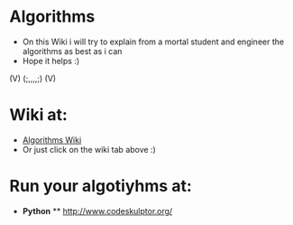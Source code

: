 # Algorithms
* On this Wiki i will try to explain from a mortal student and engineer the algorithms as best as i can
* Hope it helps :)
 
(V)  (;,,,,;)   (V)

# Wiki at:
* [Algorithms Wiki](https://github.com/balart40/Algorithms/wiki)
* Or just click on the wiki tab above :)
# Run your algotiyhms at:
* **Python**
** http://www.codeskulptor.org/
